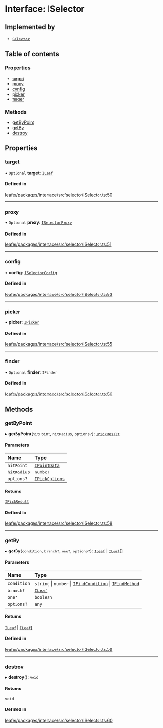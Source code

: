 # Interface: ISelector

## Implemented by

- [`Selector`](../classes/Selector.md)

## Table of contents

### Properties

- [target](ISelector.md#target)
- [proxy](ISelector.md#proxy)
- [config](ISelector.md#config)
- [picker](ISelector.md#picker)
- [finder](ISelector.md#finder)

### Methods

- [getByPoint](ISelector.md#getbypoint)
- [getBy](ISelector.md#getby)
- [destroy](ISelector.md#destroy)

## Properties

### target

• `Optional` **target**: [`ILeaf`](ILeaf.md)

#### Defined in

[leafer/packages/interface/src/selector/ISelector.ts:50](https://github.com/leaferjs/leafer/blob/27a24ec/packages/interface/src/selector/ISelector.ts#L50)

___

### proxy

• `Optional` **proxy**: [`ISelectorProxy`](ISelectorProxy.md)

#### Defined in

[leafer/packages/interface/src/selector/ISelector.ts:51](https://github.com/leaferjs/leafer/blob/27a24ec/packages/interface/src/selector/ISelector.ts#L51)

___

### config

• **config**: [`ISelectorConfig`](ISelectorConfig.md)

#### Defined in

[leafer/packages/interface/src/selector/ISelector.ts:53](https://github.com/leaferjs/leafer/blob/27a24ec/packages/interface/src/selector/ISelector.ts#L53)

___

### picker

• **picker**: [`IPicker`](IPicker.md)

#### Defined in

[leafer/packages/interface/src/selector/ISelector.ts:55](https://github.com/leaferjs/leafer/blob/27a24ec/packages/interface/src/selector/ISelector.ts#L55)

___

### finder

• `Optional` **finder**: [`IFinder`](IFinder.md)

#### Defined in

[leafer/packages/interface/src/selector/ISelector.ts:56](https://github.com/leaferjs/leafer/blob/27a24ec/packages/interface/src/selector/ISelector.ts#L56)

## Methods

### getByPoint

▸ **getByPoint**(`hitPoint`, `hitRadius`, `options?`): [`IPickResult`](IPickResult.md)

#### Parameters

| Name | Type |
| :------ | :------ |
| `hitPoint` | [`IPointData`](IPointData.md) |
| `hitRadius` | `number` |
| `options?` | [`IPickOptions`](IPickOptions.md) |

#### Returns

[`IPickResult`](IPickResult.md)

#### Defined in

[leafer/packages/interface/src/selector/ISelector.ts:58](https://github.com/leaferjs/leafer/blob/27a24ec/packages/interface/src/selector/ISelector.ts#L58)

___

### getBy

▸ **getBy**(`condition`, `branch?`, `one?`, `options?`): [`ILeaf`](ILeaf.md) \| [`ILeaf`](ILeaf.md)[]

#### Parameters

| Name | Type |
| :------ | :------ |
| `condition` | `string` \| `number` \| [`IFindCondition`](IFindCondition.md) \| [`IFindMethod`](IFindMethod.md) |
| `branch?` | [`ILeaf`](ILeaf.md) |
| `one?` | `boolean` |
| `options?` | `any` |

#### Returns

[`ILeaf`](ILeaf.md) \| [`ILeaf`](ILeaf.md)[]

#### Defined in

[leafer/packages/interface/src/selector/ISelector.ts:59](https://github.com/leaferjs/leafer/blob/27a24ec/packages/interface/src/selector/ISelector.ts#L59)

___

### destroy

▸ **destroy**(): `void`

#### Returns

`void`

#### Defined in

[leafer/packages/interface/src/selector/ISelector.ts:60](https://github.com/leaferjs/leafer/blob/27a24ec/packages/interface/src/selector/ISelector.ts#L60)

